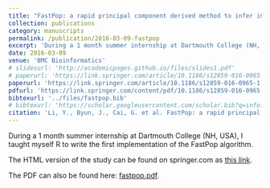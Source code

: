 ```yaml
---
title: "FastPop: a rapid principal component derived method to infer intercontinental ancestry using genetic data"
collection: publications
category: manuscripts
permalink: /publication/2016-03-09-fastpop
excerpt: 'During a 1 month summer internship at Dartmouth College (NH, USA), I taught myself R to write the first implementation of the FastPop algorithm. Click on the title for more info.'
date: 2016-03-09
venue: 'BMC Bioinformatics'
# slidesurl: 'http://academicpages.github.io/files/slides1.pdf'
# paperurl: 'https://link.springer.com/article/10.1186/s12859-016-0965-1'
paperurl: 'https://link.springer.com/article/10.1186/s12859-016-0965-1)'
pdfurl: 'https://link.springer.com/content/pdf/10.1186/s12859-016-0965-1.pdf'
bibtexurl: '../files/fastpop.bib'
# bibtexurl: 'https://scholar.googleusercontent.com/scholar.bib?q=info:EF6XkeqBl-IJ:scholar.google.com/&output=citation&scisdr=CgL79zuOEKLUqDBCiOU:AAZF9b8AAAAAaPJEkOUkdc0tufVmKfHHJydr_3Y&scisig=AAZF9b8AAAAAaPJEkNf6OiMS6oF9fQ4MawTCzZU&scisf=4&ct=citation&cd=-1&hl=nl&scfhb=1'
citation: 'Li, Y., Byun, J., Cai, G. et al. FastPop: a rapid principal component derived method to infer intercontinental ancestry using genetic data. BMC Bioinformatics 17, 122 (2016). https://doi.org/10.1186/s12859-016-0965-1'
---
```

During a 1 month summer internship at Dartmouth College (NH, USA), I taught myself R to write the first implementation of the FastPop algorithm.

The HTML version of the study can be found on springer.com as [this link](https://link.springer.com/article/10.1186/s12859-016-0965-1).

The PDF can also be found here: [fastpop.pdf](../files/fastpop.pdf).
